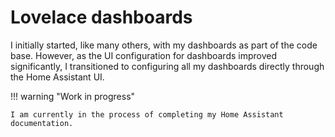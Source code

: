 # Lovelace dashboards

I initially started, like many others, with my dashboards as part of the code base. However, as the UI configuration for dashboards improved significantly, I transitioned to configuring all my dashboards directly through the Home Assistant UI.

!!! warning "Work in progress"

    I am currently in the process of completing my Home Assistant documentation.